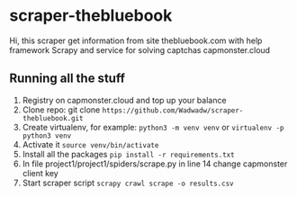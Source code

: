 # scraper-thebluebook
Hi, this scraper get information from site thebluebook.com with help framework Scrapy and serviсe for solving captchas capmonster.cloud
## Running all the stuff
1. Registry on capmonster.cloud and top up your balance
2. Clone repo: git clone `https://github.com/Wadwadw/scraper-thebluebook.git`
3. Create virtualenv, for example: `python3 -m venv venv` or `virtualenv -p python3 venv`
4. Activate it `source venv/bin/activate`
5. Install all the packages `pip install -r requirements.txt`
6. In file project1/project1/spiders/scrape.py in line 14 change capmonster client key
7. Start scraper script `scrapy crawl scrape -o results.csv`
